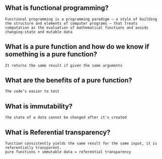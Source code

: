 ## What is functional programming?
    Functional programming is a programming paradigm — a style of building the structure and elements of computer programs — that treats computation as the evaluation of mathematical functions and avoids changing-state and mutable data
## What is a pure function and how do we know if something is a pure function?
    It returns the same result if given the same arguments

## What are the benefits of a pure function?
    The code’s easier to test
    
## What is immutability?
    the state of a data cannot be changed after it's created

## What is Referential transparency?
    function consistently yields the same result for the same input, it is referentially transparent.
    pure functions + immutable data = referential transparency